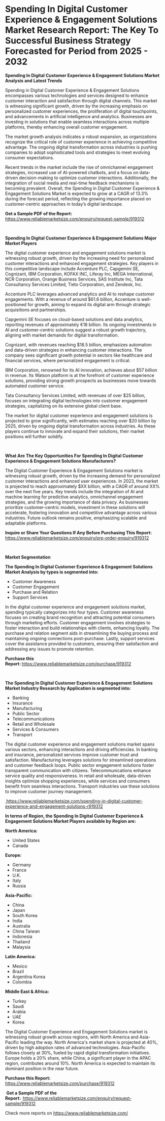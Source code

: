 <p><h1>Spending In Digital Customer Experience & Engagement Solutions Market Research Report: The Key To Successful Business Strategy Forecasted for Period from 2025 - 2032</h1></p><p><strong>Spending In Digital Customer Experience & Engagement Solutions Market Analysis and Latest Trends</strong></p>
<p><p>Spending in Digital Customer Experience & Engagement Solutions encompasses various technologies and services designed to enhance customer interaction and satisfaction through digital channels. This market is witnessing significant growth, driven by the increasing emphasis on personalized customer experiences, the proliferation of digital touchpoints, and advancements in artificial intelligence and analytics. Businesses are investing in solutions that enable seamless interactions across multiple platforms, thereby enhancing overall customer engagement.</p><p>The market growth analysis indicates a robust expansion, as organizations recognize the critical role of customer experience in achieving competitive advantage. The ongoing digital transformation across industries is pushing companies to adopt sophisticated tools and strategies to meet evolving consumer expectations. </p><p>Recent trends in the market include the rise of omnichannel engagement strategies, increased use of AI-powered chatbots, and a focus on data-driven decision-making to optimize customer interactions. Additionally, the integration of social media and real-time feedback mechanisms is becoming prevalent. Overall, the Spending in Digital Customer Experience & Engagement Solutions Market is expected to grow at a CAGR of 13.3% during the forecast period, reflecting the growing importance placed on customer-centric approaches in today’s digital landscape.</p></p>
<p><strong>Get a Sample PDF of the Report:&nbsp;</strong> <a href="https://www.reliablemarketsize.com/enquiry/request-sample/919312?utm_campaign=2450&utm_medium=2&utm_source=Github&utm_content=ia&utm_term=07032025&utm_id=spending-in-digital-customer-experience-engagement-solutions">https://www.reliablemarketsize.com/enquiry/request-sample/919312</a></p>
<p>&nbsp;</p>
<p><strong>Spending In Digital Customer Experience & Engagement Solutions Major Market Players</strong></p>
<p><p>The digital customer experience and engagement solutions market is witnessing robust growth, driven by the increasing need for personalized customer interactions and enhanced engagement strategies. Key players in this competitive landscape include Accenture PLC, Capgemini SE, Cognizant, IBM Corporation, KOFAX INC, Liferay Inc, MEGA International, NCR Corporation, Orange Business Services, SAS Institute Inc, Tata Consultancy Services Limited, Tieto Corporation, and Zendesk, Inc.</p><p>Accenture PLC leverages advanced analytics and AI to reshape customer engagements. With a revenue of around $61.6 billion, Accenture is well-positioned for growth, aiming to expand its digital arm through strategic acquisitions and partnerships.</p><p>Capgemini SE focuses on cloud-based solutions and data analytics, reporting revenues of approximately €18 billion. Its ongoing investments in AI and customer-centric solutions suggest a robust growth trajectory, aligning with market demands for digital transformation.</p><p>Cognizant, with revenues reaching $18.5 billion, emphasizes automation and data-driven strategies in enhancing customer interactions. The company sees significant growth potential in sectors like healthcare and financial services, where personalized engagement is critical.</p><p>IBM Corporation, renowned for its AI innovation, achieves about $57 billion in revenue. Its Watson platform is at the forefront of customer experience solutions, providing strong growth prospects as businesses move towards automated customer service.</p><p>Tata Consultancy Services Limited, with revenues of over $25 billion, focuses on integrating digital technologies into customer engagement strategies, capitalizing on its extensive global client base.</p><p>The market for digital customer experience and engagement solutions is projected to grow significantly, with estimates reaching over $20 billion by 2025, driven by ongoing digital transformation across industries. As these players continue to innovate and expand their solutions, their market positions will further solidify.</p></p>
<p>&nbsp;</p>
<p><strong>What Are The Key Opportunities For Spending In Digital Customer Experience & Engagement Solutions Manufacturers?</strong></p>
<p><p>The Digital Customer Experience & Engagement Solutions market is witnessing robust growth, driven by the increasing demand for personalized customer interactions and enhanced user experiences. In 2023, the market is projected to reach approximately $XX billion, with a CAGR of around XX% over the next five years. Key trends include the integration of AI and machine learning for predictive analytics, omnichannel engagement strategies, and the growing importance of data privacy. As businesses prioritize customer-centric models, investment in these solutions will accelerate, fostering innovation and competitive advantage across various industries. Future outlook remains positive, emphasizing scalable and adaptable platforms.</p></p>
<p><strong>Inquire or Share Your Questions If Any Before Purchasing This Report:</strong> <a href="https://www.reliablemarketsize.com/enquiry/pre-order-enquiry/919312?utm_campaign=2450&utm_medium=2&utm_source=Github&utm_content=ia&utm_term=07032025&utm_id=spending-in-digital-customer-experience-engagement-solutions">https://www.reliablemarketsize.com/enquiry/pre-order-enquiry/919312</a></p>
<p>&nbsp;</p>
<p><strong>Market Segmentation</strong></p>
<p><strong>The Spending In Digital Customer Experience & Engagement Solutions Market Analysis by types is segmented into:</strong></p>
<p><ul><li>Customer Awareness</li><li>Customer Engagement</li><li>Purchase and Relation</li><li>Support Services</li></ul></p>
<p><p>In the digital customer experience and engagement solutions market, spending typically categorizes into four types. Customer awareness focuses on creating brand recognition and attracting potential consumers through marketing efforts. Customer engagement involves strategies to foster interaction and build relationships with clients, enhancing loyalty. The purchase and relation segment aids in streamlining the buying process and maintaining ongoing connections post-purchase. Lastly, support services cover the assistance provided to customers, ensuring their satisfaction and addressing any issues to promote retention.</p></p>
<p><strong>Purchase this Report:&nbsp;</strong><a href="https://www.reliablemarketsize.com/purchase/919312?utm_campaign=2450&utm_medium=2&utm_source=Github&utm_content=ia&utm_term=07032025&utm_id=spending-in-digital-customer-experience-engagement-solutions">https://www.reliablemarketsize.com/purchase/919312</a></p>
<p>&nbsp;</p>
<p><strong>The Spending In Digital Customer Experience & Engagement Solutions Market Industry Research by Application is segmented into:</strong></p>
<p><ul><li>Banking</li><li>Insurance</li><li>Manufacturing</li><li>Public Sector</li><li>Telecommunications</li><li>Retail and Wholesale</li><li>Services & Consumers</li><li>Transport</li></ul></p>
<p><p>The digital customer experience and engagement solutions market spans various sectors, enhancing interactions and driving efficiencies. In banking and insurance, personalized services improve customer trust and satisfaction. Manufacturing leverages solutions for streamlined operations and customer feedback loops. Public sector engagement solutions foster transparent communication with citizens. Telecommunications enhance service quality and responsiveness. In retail and wholesale, data-driven insights optimize shopping experiences, while services and consumers benefit from seamless interactions. Transport industries use these solutions to improve customer journey management.</p></p>
<p><a href="https://www.reliablemarketsize.com/spending-in-digital-customer-experience-and-engagement-solutions-r919312?utm_campaign=2450&utm_medium=2&utm_source=Github&utm_content=ia&utm_term=07032025&utm_id=spending-in-digital-customer-experience-engagement-solutions">&nbsp;https://www.reliablemarketsize.com/spending-in-digital-customer-experience-and-engagement-solutions-r919312</a></p>
<p><strong>In terms of Region, the Spending In Digital Customer Experience & Engagement Solutions Market Players available by Region are:</strong></p>
<p>
    <p> <strong> North America: </strong>
        <ul>
            <li>United States</li>
            <li>Canada</li>
        </ul>
        </p> 
    <p> <strong> Europe: </strong>
        <ul>
            <li>Germany</li>
            <li>France</li>
            <li>U.K.</li>
            <li>Italy</li>
            <li>Russia</li>
        </ul>
        </p> 
    <p> <strong> Asia-Pacific: </strong>
        <ul>
            <li>China</li>
            <li>Japan</li>
            <li>South Korea</li>
            <li>India</li>
            <li>Australia</li>
            <li>China Taiwan</li>
            <li>Indonesia</li>
            <li>Thailand</li>
            <li>Malaysia</li>
        </ul>
        </p> 
    <p> <strong> Latin America: </strong>
        <ul>
            <li>Mexico</li>
            <li>Brazil</li>
            <li>Argentina Korea</li>
            <li>Colombia</li>
        </ul>
        </p> 
    <p> <strong> Middle East & Africa: </strong>
        <ul>
            <li>Turkey</li>
            <li>Saudi</li>
            <li>Arabia</li>
            <li>UAE</li>
            <li>Korea</li>
        </ul>
    </p>
    </p>
<p><p>The Digital Customer Experience and Engagement Solutions market is witnessing robust growth across regions, with North America and Asia-Pacific leading the way. North America's market share is projected at 40%, driven by high adoption rates of advanced technologies. Asia-Pacific follows closely at 30%, fueled by rapid digital transformation initiatives. Europe holds a 20% share, while China, a significant player in the APAC region, contributes around 10%. North America is expected to maintain its dominant position in the near future.</p></p>
<p><strong>Purchase this Report: </strong><a href="https://www.reliablemarketsize.com/purchase/919312?utm_campaign=2450&utm_medium=2&utm_source=Github&utm_content=ia&utm_term=07032025&utm_id=spending-in-digital-customer-experience-engagement-solutions">https://www.reliablemarketsize.com/purchase/919312</a></p>
<p>&nbsp;<strong>Get a Sample PDF of the Report:&nbsp;&nbsp;</strong><a href="https://www.reliablemarketsize.com/enquiry/request-sample/919312?utm_campaign=2450&utm_medium=2&utm_source=Github&utm_content=ia&utm_term=07032025&utm_id=spending-in-digital-customer-experience-engagement-solutions">https://www.reliablemarketsize.com/enquiry/request-sample/919312</a></p>
<p><strong></strong></p>
<p>Check more reports on <a href="https://www.reliablemarketsize.com/?utm_campaign=2450&utm_medium=2&utm_source=Github&utm_content=ia&utm_term=07032025&utm_id=spending-in-digital-customer-experience-engagement-solutions">https://www.reliablemarketsize.com/</a></p>